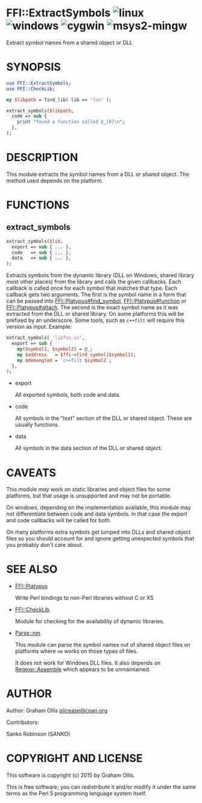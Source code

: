 # FFI::ExtractSymbols ![linux](https://github.com/PerlFFI/FFI-ExtractSymbols/workflows/linux/badge.svg) ![windows](https://github.com/PerlFFI/FFI-ExtractSymbols/workflows/windows/badge.svg) ![cygwin](https://github.com/PerlFFI/FFI-ExtractSymbols/workflows/cygwin/badge.svg) ![msys2-mingw](https://github.com/PerlFFI/FFI-ExtractSymbols/workflows/msys2-mingw/badge.svg)

Extract symbol names from a shared object or DLL

# SYNOPSIS

```perl
use FFI::ExtractSymbols;
use FFI::CheckLib;

my $libpath = find_lib( lib => 'foo' );

extract_symbols($libpath,
  code => sub {
    print "found a function called $_[0]\n";
  },
);
```

# DESCRIPTION

This module extracts the symbol names from a DLL or shared object.  The
method used depends on the platform.

# FUNCTIONS

## extract\_symbols

```perl
extract_symbols($lib,
  export => sub { ... },
  code   => sub { ... },
  data   => sub { ... },
);
```

Extracts symbols from the dynamic library (DLL on Windows, shared
library most other places) from the library and calls the given
callbacks. Each callback is called once for each symbol that matches
that type.  Each callback gets two arguments.  The first is the symbol
name in a form that can be passed into [FFI::Platypus#find\_symbol](https://metacpan.org/pod/FFI::Platypus#find_symbol),
[FFI::Platypus#function](https://metacpan.org/pod/FFI::Platypus#function) or [FFI::Platypus#attach](https://metacpan.org/pod/FFI::Platypus#attach).  The second is the
exact symbol name as it was extracted from the DLL or shared library.
On some platforms this will be prefixed by an underscore.  Some tools,
such as `c++filt` will require this version as input.  Example:

```perl
extract_symbols( 'libfoo.so',
  export => sub {
    my($symbol1, $symbol2) = @_;
    my $address   = $ffi->find_symbol($symbol1);
    my $demangled = `c++filt $symbol2`;
  },
);
```

- export

    All exported symbols, both code and data.

- code

    All symbols in the "text" section of the DLL or shared object.
    These are usually functions.

- data

    All symbols in the data section of the DLL or shared object.

# CAVEATS

This module _may_ work on static libraries and object files for some
platforms, but that usage is unsupported and may not be portable.

On windows, depending on the implementation available, this module may
not differentiate between code and data symbols.  In that case the
export and code callbacks will be called for both.

On many platforms extra symbols get lumped into DLLs and shared object
files so you should account for and ignore getting unexpected symbols
that you probably don't care about.

# SEE ALSO

- [FFI::Platypus](https://metacpan.org/pod/FFI::Platypus)

    Write Perl bindings to non-Perl libraries without C or XS

- [FFI::CheckLib](https://metacpan.org/pod/FFI::CheckLib)

    Module for checking for the availability of dynamic libraries.

- [Parse::nm](https://metacpan.org/pod/Parse::nm)

    This module can parse the symbol names out of shared object files on
    platforms where `nm` works on those types of files.

    It does not work for Windows DLL files.  It also depends on
    [Regexp::Assemble](https://metacpan.org/pod/Regexp::Assemble) which appears to be unmaintained.

# AUTHOR

Author: Graham Ollis <plicease@cpan.org>

Contributors:

Sanko Robinson (SANKO)

# COPYRIGHT AND LICENSE

This software is copyright (c) 2015 by Graham Ollis.

This is free software; you can redistribute it and/or modify it under
the same terms as the Perl 5 programming language system itself.
